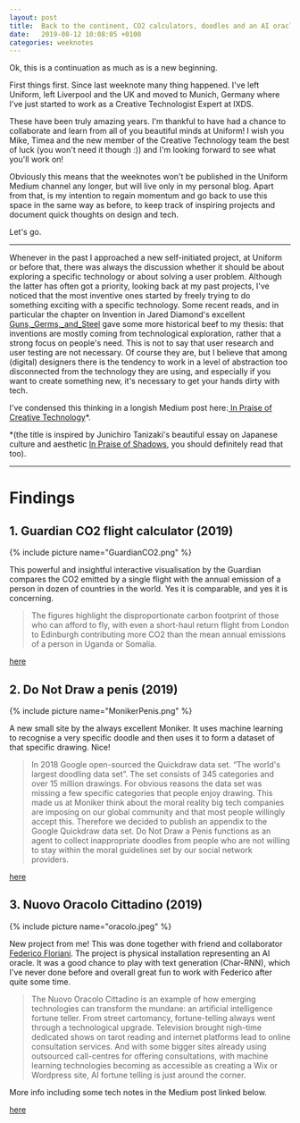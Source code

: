 ```yaml
---
layout: post
title:  Back to the continent, CO2 calculators, doodles and an AI oracle  - Weeknote 2019/8
date:   2019-08-12 10:08:05 +0100
categories: weeknotes
---
```


Ok, this is a continuation as much as is a new beginning.

First things first. Since last weeknote many thing happened. I've left Uniform, left Liverpool and the UK and moved to Munich, Germany where I've just started to work as a Creative Technologist Expert at IXDS.

These have been truly amazing years. I'm thankful to have had a chance to collaborate and learn from all of you beautiful minds at Uniform! I wish you Mike, Timea and the new member of the Creative Technology team the best of luck (you won't need it though :)) and I'm looking forward to see what you'll work on!

Obviously this means that the weeknotes won't be published in the Uniform Medium channel any longer, but will live only in my personal blog. Apart from that, is my intention to regain momentum and go back to use this space in the same way as before, to keep track of inspiring projects and document quick thoughts on design and tech.

Let's go.

------

Whenever in the past I approached a new self-initiated project, at Uniform or before that, there was always the discussion whether it should be about exploring a specific technology or about solving a user problem. Although the latter has often got a priority, looking back at my past projects, I've noticed that the most inventive ones started by freely trying to do something exciting with a specific technology. Some recent reads, and in particular the chapter on Invention in Jared Diamond's excellent [Guns,_Germs,_and_Steel](https://en.wikipedia.org/wiki/Guns,_Germs,_and_Steel) gave some more historical beef to my thesis: that inventions are mostly coming from technological exploration, rather that a strong focus on people's need. This is not to say that user research and user testing are not necessary. Of course they are, but I believe that among (digital) designers there is the tendency to work in a level of abstraction too disconnected from the technology they are using, and especially if you want to create something new, it's necessary to get your hands dirty with tech.

I've condensed this thinking in a longish Medium post here:[ In Praise of Creative Technology](https://medium.com/@orgonomyprod/in-praise-of-creative-technology-7895a9148dfc)*.

*(the title is inspired by Junichiro Tanizaki's beautiful essay on Japanese culture and aesthetic [In Praise of Shadows](http://wwwedu.artcenter.edu/mertzel/spatial_scenography_1/Class%20Files/resources/In%20Praise%20of%20Shadows.pdf), you should definitely read that too).  



---



# Findings



## 1. Guardian CO2 flight calculator (2019)

{% include picture name="GuardianCO2.png" %}



This powerful and insightful interactive visualisation by the Guardian compares the CO2 emitted by a single flight with the annual emission of a person in dozen of countries in the world. Yes it is comparable, and yes it is concerning.


> The figures highlight the disproportionate carbon footprint of those who can afford to fly, with even a short-haul return flight from London to Edinburgh contributing more CO2 than the mean annual emissions of a person in Uganda or Somalia.



[here](https://www.theguardian.com/environment/ng-interactive/2019/jul/19/carbon-calculator-how-taking-one-flight-emits-as-much-as-many-people-do-in-a-year)

##  2. Do Not Draw a penis (2019)


{% include picture name="MonikerPenis.png" %}


A new small site by the always excellent Moniker. It uses machine learning to recognise a very specific doodle and then uses it to form a dataset of that specific drawing. Nice!

> In 2018 Google open-sourced the Quickdraw data set. “The world's largest doodling data set”. The set consists of 345 categories and over 15 million drawings. For obvious reasons the data set was missing a few specific categories that people enjoy drawing. This made us at Moniker think about the moral reality big tech companies are imposing on our global community and that most people willingly accept this. Therefore we decided to publish an appendix to the Google Quickdraw data set.
Do Not Draw a Penis functions as an agent to collect inappropriate doodles from people who are not willing to stay within the moral guidelines set by our social network providers.

[here](https://donotdrawapenis.com/)

## 3. Nuovo Oracolo Cittadino (2019)

{% include picture name="oracolo.jpeg" %}


New project from me! This was done together with friend and collaborator [Federico Floriani](https://www.federicofloriani.com/). The project is physical installation representing an AI oracle. It was a good chance to play with text generation (Char-RNN), which I've never done before and overall great fun to work with Federico after quite some time.

> The Nuovo Oracolo Cittadino is an example of how emerging technologies can transform the mundane: an artificial intelligence fortune teller.
From street cartomancy, fortune-telling always went through a technological upgrade. Television brought nigh-time dedicated shows on tarot reading and internet platforms lead to online consultation services. And with some bigger sites already using outsourced call-centres for offering consultations, with machine learning technologies becoming as accessible as creating a Wix or Wordpress site, AI fortune telling is just around the corner.


More info including some tech notes in the Medium post linked below.

[here](https://medium.com/@orgonomyprod/nuovo-oracolo-cittadino-new-city-oracle-38095e3781f9)
